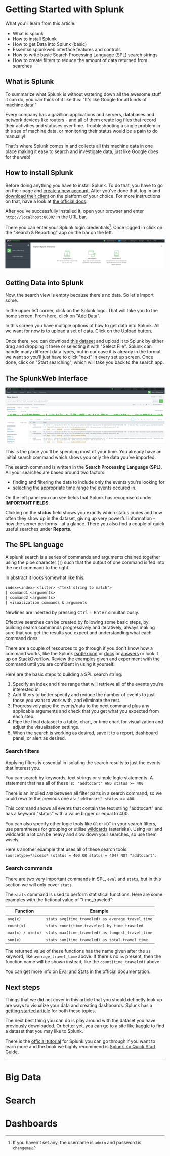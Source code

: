 # Getting Started with Splunk

<!--
# compile with:
pandoc -t html5 -s --toc --katex -c pandoc.css --metadata pagetitle="Getting Started with Splunk" ./memes.md > memes.html

# add <article> tags

# TODO
# [ ] create a header / footer. try to implement floating footnotes.
-->

<!-- Get a better dataset. Use it in all examples (esp. spl commands) -->  

What you'll learn from this article:

- What is splunk
- How to install Splunk
- How to get Data into Splunk (basic)
- Essential splunkweb interface features and controls
- How to write basic Search Processing Language (SPL) search strings
- How to create filters to reduce the amount of data returned from searches

<!-- strechgoals for the future: visualisation and dashboards -->

## What is Splunk

To summarize what Splunk is without watering down all the awesome stuff it can do, you can think of it like this: "It's like Google for all kinds of machine data!"

Every company has a gazillion applications and servers, databases and network devices like routers - and all of them create log files that record their activities and statuses over time. Troubleshooting a single problem in this sea of machine data, or monitoring their status would be a pain to do manually! 

That's where Splunk comes in and collects all this machine data in one place making it easy to search and investigate data, just like Google does for the web!

## How to install Splunk

Before doing anything you have to install Splunk. To do that, you have to go on their page and [create a new account](https://www.splunk.com/page/sign_up?redirecturl=https://hackathon.consist.de). After you've done that, log in and [download their client](https://www.splunk.com/en_us/download/splunk-enterprise.html) on the platform of your choice. For more instructions on that, have a look at [the official docs](https://docs.splunk.com/Documentation/Splunk/latest/Installation/Chooseyourplatform). 

After you've successfully installed it, open your browser and enter  `http://localhost:8000/` in the URL bar.

There you can enter your Splunk login credentials[^0]. Once logged in click on the "Search & Reporting" app on the bar on the left.

![You should get something like this.](./aa182b9f-a631-4457-91ee-471f953cc815.png)

[^0]:If you haven't set any, the username is `admin` and password is `changeme`

## Getting Data into Splunk

Now, the search view is empty because there's no data. So let's import some.

In the upper left corner, click on the Splunk logo. That will take you to the home screen. From here, click on "Add Data".

In this screen you have multiple options of how to get data into Splunk. All we want for now is to upload a set of data. Click on the Upload button. 

Once there, you can download [this dataset](#) and upload it to Splunk by either drag and dropping it there or selecting it with "Select File". Splunk can handle many different data types, but in our case it is already in the format we want so you'll just have to click "next" in every set up screen. Once done, click on "Start searching", which will take you back to the search app. 

## The SplunkWeb Interface

![This is should see](./dindindin.png)

This is the place you'll be spending most of your time. You already have an initial search command which shows you only the data you've imported.

The search command is written in the **Search Processing Language (SPL)**. All your searches are based around two factors:

- finding and filtering the data to include only the events you're looking for
- selecting the appropriate time range the events occured in.

On the left panel you can see fields that Splunk has recognise`d under **IMPORTANT FIELDS**.

Clicking on the **status** field shows you exactly which status codes and how often they show up in the dataset, giving up very powerful information - how the server performs - at a glance. There you also find a couple of quick useful searches under **Reports**.

## The SPL language

A splunk search is a series of commands and arguments chained together using the pipe character (`|`) such that the output of one command is fed into the next command to the right.

In abstract it looks somewhat like this:

```spl
index=<index> <filter> <"text string to match"> 
| command1 <arguments> 
| command2 <arguments> 
| visualization commands & arguments
```

Newlines are inserted by pressing <kbd>Ctrl</kbd> + <kbd>Enter</kbd> simultaniously.

Effective searches can be created by following some basic steps, by building search commands progressively and iteratively, always making sure that you get the results you expect and understanding what each command does.

There are a couple of resources to go through if you don't know how a command works, like the Splunk [(sp)lexicon](https://docs.splunk.com/Splexicon) or [docs](https://docs.splunk.com/Documentation) or [answers](https://answers.splunk.com/index.html) or look it up on [StackOverflow](https://stackoverflow.com/questions/tagged/splunk). Review the examples given and experiment with the command until you are confident in using it yourself.

Here are the basic steps to building a SPL search string:

1. Specify an index and time range that will retrieve all of the events you're interested in.
2. Add filters to better specify and reduce the number of events to just those you want to work with, and eliminate the rest.
3. Progressively pipe the events/data to the next command plus any applicable arguments and check that you get what you expected from each step.
4. Pipe the final dataset to a table, chart, or time chart for visualization and adjust the visualisation settings.
5. When the search is working as desired, save it to a report, dashboard panel, or alert as desired.

### Search filters

Applying filters is essential in isolating the search results to just the events that interest you.

You can search by keywords, text strings or simple logic statements. A statement that has all of these is: ` "addtocart" AND status >= 400`

There is an implied `AND` between all filter parts in a search command, so we could rewrite the previous one as: `"addtocart" status >= 400`.

This command shows all events that contain the text string "addtocart" and has a keyword "status" with a value bigger or equal to 400.

You can also specify other logic tools like `OR` or `NOT` in your search filters, use parantheses for grouping or utilise [wildcards](https://docs.splunk.com/Documentation/Splunk/latest/Search/Wildcards) (asterisks). Using `NOT` and wildcards a lot can be heavy and slow down your searches, so use them wisely. 

Here's another example that uses all of these search tools: `sourcetype=*access* (status = 400 OR status = 404) NOT "addtocart"`.

### Search commands

There are two very important commands in SPL, `eval` and `stats`, but in this section we will only cover `stats`.

The `stats` command is used to perform statistical functions. Here are some examples with the fictional value of "time_traveled":

| Function          | Example                                           |
| ----------------- | ------------------------------------------------- |
| `avg(x)`          | `stats avg(time_traveled) as average_travel_time` |
| `count(x)`        | `stats count(time_traveled) by time_traveled`     |
| `max(x) / min(x)` | `stats max(time_traveled) as longest_travel_time` |
| `sum(x)`          | `stats sum(time_traveled) as total_travel_time`   |

The returned value of these functions has the name given after the `as` keyword, like `average_travel_time` above. If there's no `as` present, then the function name will be shown instead, like the `count(time_traveled)` above.

<!-- short sparkline example (and screenshot) -->

You can get more info on [Eval](http://docs.splunk.com/Documentation/Splunk/latest/SearchReference/Eval) and [Stats](http://docs.splunk.com/Documentation/Splunk/latest/SearchReference/Stats) in the official documentation.

## Next steps

Things that we did not cover in this article that you should definetly look up are ways to visualize your data and creating dashboards. Splunk has a [getting started article](https://docs.splunk.com/Documentation/Splunk/latest/Viz/Aboutthismanual) for both these topics.

The next best thing you can do is play around with the dataset you have previously downloaded. Or better yet, you can go to a site like [kaggle](https://www.kaggle.com/datasets) to find a dataset that you may like to Splunk.

There is the [official tutorial](https://docs.splunk.com/Documentation/Splunk/latest/SearchTutorial/WelcometotheSearchTutorial) for Splunk you can go through if you want to learn more and the book we highly recommend is [Splunk 7.x Quick Start Guide](https://www.packtpub.com/eu/big-data-and-business-intelligence/splunk-7x-quick-start-guide).

---

# Big Data

# Search

# Dashboards